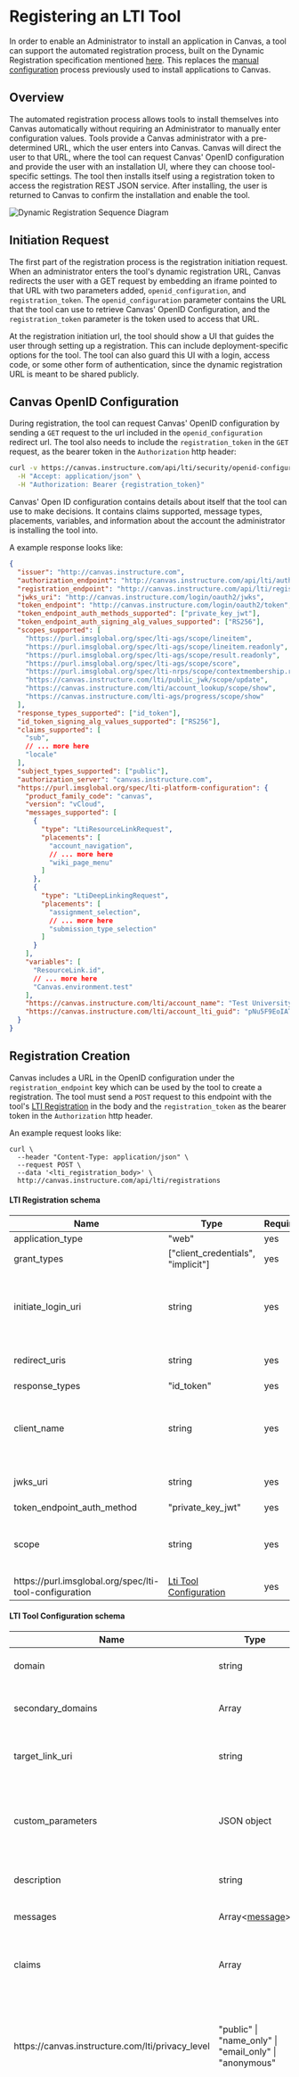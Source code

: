 # Registering an LTI Tool

<!-- Introduction & motivation -->

In order to enable an Administrator to install an application in Canvas, a tool can support the
automated registration process, built on the Dynamic Registration specification mentioned
[here](https://www.imsglobal.org/activity/learning-tools-interoperability-lti%C2%AE). This
replaces the [manual configuration](file.lti_dev_key_config.html) process
previously used to install applications to Canvas.

<!-- Overview -->

## Overview

The automated registration process allows tools to install themselves into Canvas automatically
without requiring an Administrator to manually enter configuration values. Tools provide a Canvas
administrator with a pre-determined URL, which the user enters into Canvas. Canvas will direct the
user to that URL, where the tool can request Canvas' OpenID configuration and provide the user with
an installation UI, where they can choose tool-specific settings. The tool then installs itself using
a registration token to access the registration REST JSON service. After installing, the user is
returned to Canvas to confirm the installation and enable the tool.

<!-- Technical Diagram -->

![Dynamic Registration Sequence Diagram](./images/dynamic-registration-sequence-diagram.png)

<!-- Initiation Request -->

## Initiation Request

The first part of the registration process is the registration initiation request. When an administrator
enters the tool's dynamic registration URL, Canvas redirects the user with a GET request by embedding an
iframe pointed to that URL with two parameters added, `openid_configuration`, and `registration_token`.
The `openid_configuration` parameter contains the URL that the tool can use to retrieve Canvas' OpenID
Configuration, and the `registration_token` parameter is the token used to access that URL.

At the registration initiation url, the tool should show a UI that guides the user through setting up a registration. This
can include deployment-specific options for the tool. The tool can also guard this UI with a login, access
code, or some other form of authentication, since the dynamic registration URL is meant to be shared publicly.

<!-- Canvas OpenID Configuration -->

## Canvas OpenID Configuration

During registration, the tool can request Canvas' OpenID configuration by sending a `GET` request to the url
included in the `openid_configuration` redirect url. The tool also needs to include the `registration_token`
in the `GET` request, as the bearer token in the `Authorization` http header:

```sh
curl -v https://canvas.instructure.com/api/lti/security/openid-configuration \
  -H "Accept: application/json" \
  -H "Authorization: Bearer {registration_token}"
```

Canvas' Open ID configuration contains details about itself that the tool can use to make decisions. It contains
claims supported, message types, placements, variables, and information about the account the administrator is
installing the tool into.

A example response looks like:

```json
{
  "issuer": "http://canvas.instructure.com",
  "authorization_endpoint": "http://canvas.instructure.com/api/lti/authorize_redirect",
  "registration_endpoint": "http://canvas.instructure.com/api/lti/registrations",
  "jwks_uri": "http://canvas.instructure.com/login/oauth2/jwks",
  "token_endpoint": "http://canvas.instructure.com/login/oauth2/token",
  "token_endpoint_auth_methods_supported": ["private_key_jwt"],
  "token_endpoint_auth_signing_alg_values_supported": ["RS256"],
  "scopes_supported": [
    "https://purl.imsglobal.org/spec/lti-ags/scope/lineitem",
    "https://purl.imsglobal.org/spec/lti-ags/scope/lineitem.readonly",
    "https://purl.imsglobal.org/spec/lti-ags/scope/result.readonly",
    "https://purl.imsglobal.org/spec/lti-ags/scope/score",
    "https://purl.imsglobal.org/spec/lti-nrps/scope/contextmembership.readonly",
    "https://canvas.instructure.com/lti/public_jwk/scope/update",
    "https://canvas.instructure.com/lti/account_lookup/scope/show",
    "https://canvas.instructure.com/lti-ags/progress/scope/show"
  ],
  "response_types_supported": ["id_token"],
  "id_token_signing_alg_values_supported": ["RS256"],
  "claims_supported": [
    "sub",
    // ... more here
    "locale"
  ],
  "subject_types_supported": ["public"],
  "authorization_server": "canvas.instructure.com",
  "https://purl.imsglobal.org/spec/lti-platform-configuration": {
    "product_family_code": "canvas",
    "version": "vCloud",
    "messages_supported": [
      {
        "type": "LtiResourceLinkRequest",
        "placements": [
          "account_navigation",
          // ... more here
          "wiki_page_menu"
        ]
      },
      {
        "type": "LtiDeepLinkingRequest",
        "placements": [
          "assignment_selection",
          // ... more here
          "submission_type_selection"
        ]
      }
    ],
    "variables": [
      "ResourceLink.id",
      // ... more here
      "Canvas.environment.test"
    ],
    "https://canvas.instructure.com/lti/account_name": "Test University",
    "https://canvas.instructure.com/lti/account_lti_guid": "pNu5F9EoIATW6XqZ33C5tiqomb7bFJ4IGWFoCFy6:canvas-lms"
  }
}
```

<!-- Registration Request -->

## Registration Creation

Canvas includes a URL in the OpenID configuration under the `registration_endpoint` key which can be used
by the tool to create a registration. The tool must send a `POST` request to this endpoint with the tool's
[LTI Registration](#lti-registration-schema) in the body and the `registration_token` as the bearer token
in the `Authorization` http header.

An example request looks like:

```shell
curl \
  --header "Content-Type: application/json" \
  --request POST \
  --data '<lti_registration_body>' \
  http://canvas.instructure.com/api/lti/registrations
```

#### LTI Registration schema

| Name                                                                | Type                                                     | Required | Description                                                                          |
| ------------------------------------------------------------------- | -------------------------------------------------------- | -------- | ------------------------------------------------------------------------------------ |
| application_type                                                    | "web"                                                    | yes      |                                                                                      |
| grant_types                                                         | ["client_credentials", "implicit"]                       | yes      |                                                                                      |
| initiate_login_uri                                                  | string                                                   | yes      | The url that Canvas should use to initiate an LTI launch request                     |
| redirect_uris                                                       | string                                                   | yes      | Any urls that the tool can launch to.                                                |
| response_types                                                      | "id_token"                                               | yes      |                                                                                      |
| client_name                                                         | string                                                   | yes      | The name of the tool as it will appear to Administrators maintaining the integration |
| jwks_uri                                                            | string                                                   | yes      | The url of the tool's JSON Web Key Set                                               |
| token_endpoint_auth_method                                          | "private_key_jwt"                                        | yes      |                                                                                      |
| scope                                                               | string                                                   | yes      | A space-separated list of scopes the tool requests access to.                        |
| ht<span>tps://</span>purl.imsglobal.org/spec/lti-tool-configuration | [Lti Tool Configuration](#lti-tool-configuration-schema) | yes      | none                                                                                 |

#### LTI Tool Configuration schema

| Name                                                          | Type                                                               | Required | Description                                                                                             |
| ------------------------------------------------------------- | ------------------------------------------------------------------ | -------- | ------------------------------------------------------------------------------------------------------- |
| domain                                                        | string                                                             | yes      | The primary domain used by this tool.                                                                   |
| secondary_domains                                             | Array<string>                                                      | no       | Additional domains used by this tool.                                                                   |
| target_link_uri                                               | string                                                             | yes      | The default launch url if not defined in a message                                                      |
| custom_parameters                                             | JSON object                                                        | no       | Custom parameters to be included in each launch. Values must be a string                                |
| description                                                   | string                                                             | no       | A short description of the tool.                                                                        |
| messages                                                      | Array<[message](#lti-message-schema)>                              | yes      | Messages supported by the tool.                                                                         |
| claims                                                        | Array<string>                                                      | yes      | An array of claims to be included in each launch token.                                                 |
| <span>https://</span>canvas.instructure.com/lti/privacy_level | "public" &#124; "name_only" &#124; "email_only" &#124; "anonymous" | no       | The tool's default privacy level, (determines the PII fields the tool is sent.) defaults to "anonymous" |
| <span>https://</span>canvas.instructure.com/lti/tool_id | string | no       | This is a tool-provided value that can be anything, and tools often use it to correlate themselves across deployments. Same as the `tool_id` field within the `extensions` array in the [LTI 1.3 manual configuration](file.lti_dev_key_config.html) JSON.|

#### LTI Message schema

| Name                                                                              | Type                                                    | Required | Description                                                                                                                                                                                                                                                                                                                                                                                     |
| --------------------------------------------------------------------------------- | ------------------------------------------------------- | -------- | ----------------------------------------------------------------------------------------------------------------------------------------------------------------------------------------------------------------------------------------------------------------------------------------------------------------------------------------------------------------------------------------------- |
| type                                                                              | "LtiResourceLinkRequest" &#124; "LtiDeepLinkingRequest" | yes      | The message type.                                                                                                                                                                                                                                                                                                                                                                               |
| target_link_uri                                                                   | string                                                  | no       | The URL to launch to.                                                                                                                                                                                                                                                                                                                                                                           |
| label                                                                             | string                                                  | no       | The user-facing label to show when launching a tool.                                                                                                                                                                                                                                                                                                                                            |
| icon_uri                                                                          | string                                                  | no       | URL to an icon that will be added to the link (only for applicable placements)                                                                                                                                                                                                                                                                                                                  |
| custom_parameters                                                                 | JSON object                                             | no       | Custom parameters to be included in each launch. Values must be a string                                                                                                                                                                                                                                                                                                                        |
| placements                                                                        | Array<string>                                           | no       | An array of placements to apply to this launch                                                                                                                                                                                                                                                                                                                                                  |
| ht<span>tps://</span>canvas.instructure.com/lti/course_navigation/default_enabled | boolean                                                 | no       | Only applies if the placement is "course_navigation". If false, the tool will not appear in the course navigation bar, but can still be re-enabled by admins and teachers. Defaults to 'true'. See the "default" setting as discussed in the [Navigation Tools](file.navigation_tools.html#settings) docs.                                                                                      |
| ht<span>tps://</span>canvas.instructure.com/lti/visibility                        | "admins" &#124; "members" &#124; "public"               | no       | Determines what users can see a link to launch this message. The "admins" value indicates users that can manage the link can see it, which for the Global Navigation placement means administrators, but in courses means administrators and instructors. The "members" value indicates that any member of the context the link appears in can see the link, and "public" means visible to all. |

example LTI Registration body:

```json
{
  "application_type": "web",
  "client_name": "Lti Tool",
  "client_uri": "http://tool.com",
  "grant_types": ["client_credentials", "implicit"],
  "jwks_uri": "http://tool.com/jwks",
  "initiate_login_uri": "http://tool.com/login",
  "redirect_uris": ["http://tool.com/launch"],
  "response_types": ["id_token"],
  "scope": "https://purl.imsglobal.org/spec/lti-nrps/scope/contextmembership.readonly https://purl.imsglobal.org/spec/lti-ags/scope/lineitem.readonly",
  "token_endpoint_auth_method": "private_key_jwt",
  "logo_uri": "http://tool.com/icon.svg",
  "https://purl.imsglobal.org/spec/lti-tool-configuration": {
    "claims": [
      "sub",
      "iss",
      "name",
      "given_name",
      "family_name",
      "nickname",
      "picture",
      "email",
      "locale"
    ],
    "custom_parameters": {},
    "domain": "tool.com",
    "messages": [
      {
        "type": "LtiResourceLinkRequest",
        "icon_uri": "http://tool.com/icon.svg",
        "label": "Lti Tool",
        "custom_parameters": {
          "foo": "bar",
          "context_id": "$Context.id"
        },
        "placements": ["course_navigation"],
        "roles": [],
        "target_link_uri": "http://tool.com/launch?placement=course_navigation"
      }
    ],
    "target_link_uri": "http://tool.com/launch",
    "https://canvas.instructure.com/lti/tool_id": "toolid-123",
    "https://canvas.instructure.com/lti/privacy_level": "public"
  }
}
```

#### Registration Response

Upon successful creation, the registration endpoint will respond with the created registration, along with an additional field, `client_id`:

```json
{
  "application_type": "web",
  "client_name": "Lti Tool",
  ...
  "client_id": "10000000000001"
}
```

The tool will use this `client_id` when requesting tokens and accessing LTI Services.

#### Returning the Administrator to Canvas

After the registration is created successfully, the tool should return the user to Canvas by sending a post message to the parent Canvas window:

```js
window.parent.postMessage({subject: 'org.imsglobal.lti.close'}, '*')
```

Canvas will listen for this message and close the iframe, presenting the user with a summary of the registration the tool returned. The administrator will then be able to make some modifications to the registration. It's important to note that these modifications may alter how the tool is finally configured and launched. For example, the tool may request a certain number of scopes, but the administrator could restrict access to certain scopes. The tool should detect this and warn the user if modifications need to be made to the configuration.
